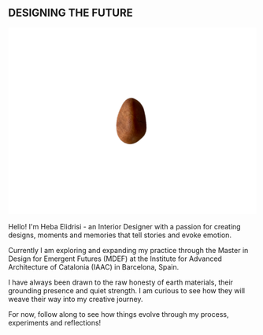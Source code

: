 ## DESIGNING THE FUTURE

![image](https://raw.githubusercontent.com/hebaelidrisi/mdef/main/docs/images/smallstoneedited.png)

Hello! I'm Heba Elidrisi - an Interior Designer with a passion for creating designs, moments and memories that tell stories and evoke emotion. 

Currently I am exploring and expanding my practice through the Master in Design for Emergent Futures (MDEF) at the Institute for Advanced Architecture of Catalonia (IAAC) in Barcelona, Spain. 

I have always been drawn to the raw honesty of earth materials, their grounding presence and quiet strength. I am curious to see how they will weave their way into my creative journey. 

For now, follow along to see how things evolve through my process, experiments and reflections!